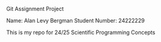 Git Assignment Project

Name: Alan Levy Bergman
Student Number: 24222229


This is my repo for 24/25 Scientific Programming Concepts
